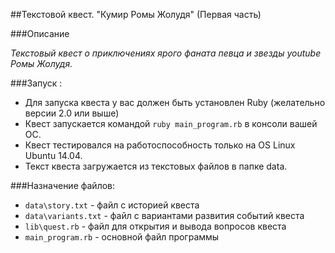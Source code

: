 ##Текстовой квест. "Кумир Ромы Жолудя" (Первая часть)

###Описание

_Текстовый квест о приключениях ярого фаната певца и звезды youtube Ромы Жолудя._

###Запуск :

- Для запуска квеста у вас должен быть установлен Ruby (желательно версии 2.0 или выше)
- Квест запускается командой `ruby main_program.rb` в консоли вашей ОС.
- Квест тестировался на работоспособность только на OS Linux Ubuntu 14.04.
- Текст квеста загружается из текстовых файлов в папке data.

###Назначение файлов:

- `data\story.txt` - файл с историей квеста
- `data\variants.txt` - файл с вариантами развития событий квеста
- `lib\quest.rb` - файл для открытия и вывода вопросов квеста
- `main_program.rb` - основной файл программы


